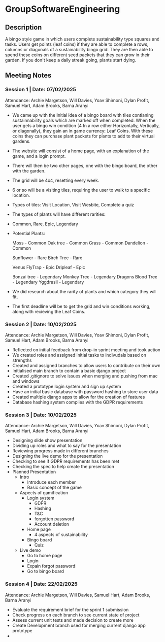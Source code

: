 # GroupSoftwareEngineering
## Description
A bingo style game in which users complete sustainability type squares and tasks. Users get points (leaf coins) if they are able to complete a rows, columns or diagonals of a sustainability bingo grid. They are then able to spend these coins on different seed packets that they can grow in their garden. If you don't keep a daily streak going, plants start dying. 


## Meeting Notes
### Session 1 | Date: 07/02/2025
Attendance: Archie Margetson, Will Davies, Yoav Shimoni, Dylan Profit, Samuel Hart, Adam Brooks, Barna Aranyi
- We came up with the Initial idea of a bingo board with tiles contianing sustainnability goals which are marked off when completed. When the user gets a bingo win condition (4 In a row either Horizontally, Vertically, or diagonally), they gain an in game currency: Leaf Coins. With these  coins they can purchase plant packets for plants to add to their virtual gardens.
- The website will consist of a home page, with an explanation of the game, and a login prompt.
- There will then be two other pages, one with the bingo board, the other with the garden.
- The grid will be 4x4, resetting every week.
- 6 or so will be a visiting tiles, requiring the user to walk to a specific location.
- Types of tiles:
   Visit Location, Visit Wesbite, Complete a quiz
- The types of plants will have different rarities:
- Common, Rare, Epic, Legendary

- Potential Plants:

  Moss - Common
  Oak tree - Common
  Grass - Common
  Dandelion - Common

  Sunflower - Rare
  Birch Tree - Rare

  Venus FlyTrap - Epic
  Dripleaf - Epic

  Bonzai tree - Legendary
  Monkey Tree - Legendary
  Dragons Blood Tree - Legendary
  Yggdrasil - Legendary

- We did research about the rarity of plants and which category they will fit.
- The first deadline will be to get the grid and win conditions working, along with recieving the Leaf Coins.

### Session 2 | Date: 10/02/2025
Attendance: Archie Margetson, Will Davies, Yoav Shimoni, Dylan Profit, Samuel Hart, Adam Brooks, Barna Aranyi
- Reflected on initial feedback from drop-in sprint meeting and took action
- We created roles and assigned initial tasks to indivudals based on strengths
- Created and assigned branches to allow users to contribute on their own
- Initialised main branch to contain a basic django project
- Created .gitignore to solve issues when merging and pushing from mac and windows
- Created a prototype login system and sign up system
- Have an initial basic database with password hashing to store user data
- Created multiple django apps to allow for the creation of features
- Database hashing system complies with the GDPR requirements

### Session 3 | Date: 10/02/2025
Attendance: Archie Margetson, Will Davies, Yoav Shimoni, Dylan Profit, Samuel Hart, Adam Brooks, Barna Aranyi
- Designing slide show presentation
- Dividing up roles and what to say for the presentation
- Reviewing progress made in different branches
- Designing the live demo for the presentation
- Checking to see if GDPR requirements has been met
- Checking the spec to help create the presentation
- Planned Presentation
   - Intro
     - Introduce each member
     - Basic concept of the game
   - Aspects of gamification
     - Login system
        - GDPR
        - Hashing
        - T&C
        - forgotten password
        - Account deletion
     - Home page
        - 4 aspects of sustainability 
     - Bingo board
        - Quiz
   - Live demo
     - Go to home page
     - Login
     - Expain forgot password
     - Go to bingo board

### Session 4 | Date: 22/02/2025
Attendance: Archie Margetson, Will Davies, Samuel Hart, Adam Brooks, Barna Aranyi
- Evaluate the requirement brief for the sprint 1 submission
- Check progress on each branch to see current state of project
- Assess current unit tests and made decision to create more
- Create Development branch used for merging current django app prototype
- 
